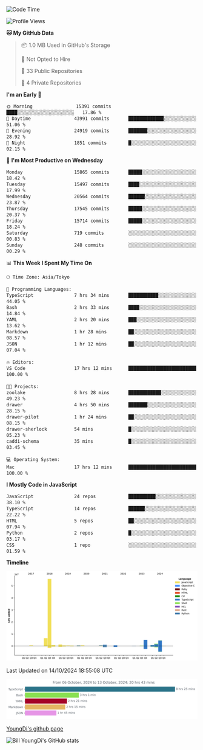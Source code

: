 <!--START_SECTION:waka-->
![Code Time](http://img.shields.io/badge/Code%20Time-986%20hrs%209%20mins-blue)

![Profile Views](http://img.shields.io/badge/Profile%20Views-30-blue)

**🐱 My GitHub Data** 

> 📦 1.0 MB Used in GitHub's Storage 
 > 
> 🚫 Not Opted to Hire
 > 
> 📜 33 Public Repositories 
 > 
> 🔑 4 Private Repositories 
 > 
**I'm an Early 🐤** 

```text
🌞 Morning                15391 commits       ████░░░░░░░░░░░░░░░░░░░░░   17.86 % 
🌆 Daytime                43991 commits       █████████████░░░░░░░░░░░░   51.06 % 
🌃 Evening                24919 commits       ███████░░░░░░░░░░░░░░░░░░   28.92 % 
🌙 Night                  1851 commits        █░░░░░░░░░░░░░░░░░░░░░░░░   02.15 % 
```
📅 **I'm Most Productive on Wednesday** 

```text
Monday                   15865 commits       █████░░░░░░░░░░░░░░░░░░░░   18.42 % 
Tuesday                  15497 commits       ████░░░░░░░░░░░░░░░░░░░░░   17.99 % 
Wednesday                20564 commits       ██████░░░░░░░░░░░░░░░░░░░   23.87 % 
Thursday                 17545 commits       █████░░░░░░░░░░░░░░░░░░░░   20.37 % 
Friday                   15714 commits       █████░░░░░░░░░░░░░░░░░░░░   18.24 % 
Saturday                 719 commits         ░░░░░░░░░░░░░░░░░░░░░░░░░   00.83 % 
Sunday                   248 commits         ░░░░░░░░░░░░░░░░░░░░░░░░░   00.29 % 
```


📊 **This Week I Spent My Time On** 

```text
🕑︎ Time Zone: Asia/Tokyo

💬 Programming Languages: 
TypeScript               7 hrs 34 mins       ███████████░░░░░░░░░░░░░░   44.05 % 
Bash                     2 hrs 33 mins       ████░░░░░░░░░░░░░░░░░░░░░   14.84 % 
YAML                     2 hrs 20 mins       ███░░░░░░░░░░░░░░░░░░░░░░   13.62 % 
Markdown                 1 hr 28 mins        ██░░░░░░░░░░░░░░░░░░░░░░░   08.57 % 
JSON                     1 hr 12 mins        ██░░░░░░░░░░░░░░░░░░░░░░░   07.04 % 

🔥 Editors: 
VS Code                  17 hrs 12 mins      █████████████████████████   100.00 % 

🐱‍💻 Projects: 
zoolake                  8 hrs 28 mins       ████████████░░░░░░░░░░░░░   49.23 % 
drawer                   4 hrs 50 mins       ███████░░░░░░░░░░░░░░░░░░   28.15 % 
drawer-pilot             1 hr 24 mins        ██░░░░░░░░░░░░░░░░░░░░░░░   08.15 % 
drawer-sherlock          54 mins             █░░░░░░░░░░░░░░░░░░░░░░░░   05.23 % 
caddi-schema             35 mins             █░░░░░░░░░░░░░░░░░░░░░░░░   03.45 % 

💻 Operating System: 
Mac                      17 hrs 12 mins      █████████████████████████   100.00 % 
```

**I Mostly Code in JavaScript** 

```text
JavaScript               24 repos            ██████████░░░░░░░░░░░░░░░   38.10 % 
TypeScript               14 repos            ██████░░░░░░░░░░░░░░░░░░░   22.22 % 
HTML                     5 repos             ██░░░░░░░░░░░░░░░░░░░░░░░   07.94 % 
Python                   2 repos             █░░░░░░░░░░░░░░░░░░░░░░░░   03.17 % 
CSS                      1 repo              ░░░░░░░░░░░░░░░░░░░░░░░░░   01.59 % 
```



**Timeline**

![Lines of Code chart](https://raw.githubusercontent.com/Youngdi/Youngdi/master/assets/bar_graph.png)


 Last Updated on 14/10/2024 18:55:08 UTC
<!--END_SECTION:waka-->

![wakatime](./images/stat.svg)

[YoungDi's github page](https://youngdi.github.io)

![Bill YoungDi's GitHub stats](https://github-readme-stats.vercel.app/api?username=youngdi&count_private=true&show_icons=true)
